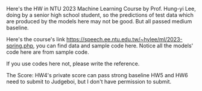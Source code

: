 Here's the HW in NTU 2023 Machine Learning Course by Prof. Hung-yi Lee, doing by a senior high school student, so the predictions of test data which are produced by the models here may not be good. But all passed medium baseline.

Here's the course's link https://speech.ee.ntu.edu.tw/~hylee/ml/2023-spring.php, you can find data and sample code here.
Notice all the models' code here are from sample code.

If you use codes here not, please write the reference.

The Score:
HW4's private score can pass strong baseline 
HW5 and HW6 need to submit to Judgeboi, but I don't have permission to submit.
